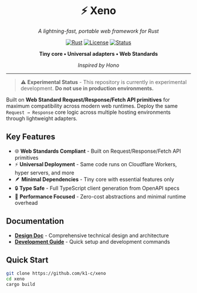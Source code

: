 <div align="center">

# ⚡ Xeno

*A lightning-fast, portable web framework for Rust*

[![Rust](https://img.shields.io/badge/rust-1.82+-orange.svg)](https://www.rust-lang.org)
[![License](https://img.shields.io/badge/license-MIT-blue.svg)](LICENSE)
[![Status](https://img.shields.io/badge/status-experimental-yellow.svg)](https://github.com/k1-c/xeno)

**Tiny core • Universal adapters • Web Standards**

*Inspired by Hono*

</div>

---

> ⚠️ **Experimental Status** - This repository is currently in experimental development. **Do not use in production environments.**

Built on **Web Standard Request/Response/Fetch API primitives** for maximum compatibility across modern web runtimes. Deploy the same `Request → Response` core logic across multiple hosting environments through lightweight adapters.

## Key Features

- 🌐 **Web Standards Compliant** - Built on Request/Response/Fetch API primitives
- ⚡ **Universal Deployment** - Same code runs on Cloudflare Workers, hyper servers, and more
- 🪶 **Minimal Dependencies** - Tiny core with essential features only
- 🔒 **Type Safe** - Full TypeScript client generation from OpenAPI specs
- 🚀 **Performance Focused** - Zero-cost abstractions and minimal runtime overhead

## Documentation

- **[Design Doc](docs/DESIGN.md)** - Comprehensive technical design and architecture
- **[Development Guide](docs/DEVELOPMENT.md)** - Quick setup and development commands

## Quick Start

```bash
git clone https://github.com/k1-c/xeno
cd xeno
cargo build
```
